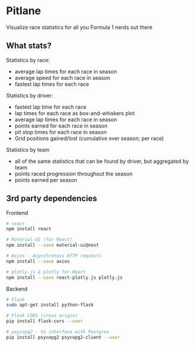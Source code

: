 # Pitlane
Visualize race statistics for all you Formula 1 nerds out there

## What stats?

Statistics by race:
* average lap times for each race in season
* average speed for each race in season
* fastest lap times for each race

Statistics by driver:
* fastest lap time for each race
* lap times for each race as box-and-whiskers plot
* average lap times for each race in season
* points earned for each race in season
* pit stop times for each race in season 
* Grid positions gained/lost (cumulative over season; per race)

Statistics by team
* all of the same statistics that can be found by driver, but aggregated by team
* points raced progression throughout the season
* points earned per season


## 3rd party dependencies

Frontend
```bash
# react
npm install react

# Material-UI (for React)
npm install --save material-ui@next

# Axios - Asynchronous HTTP requests
npm install --save axios

# plotly.js & plotly for React
npm install --save react-plotly.js plotly.js
```

Backend
```bash
# Flask
sudo apt-get install python-flask

# Flask CORS (cross origin)
pip install flask-cors --user

# psycopg2 - to interface with Postgres
pip install psycopg2 psycopg2-client --user 
```